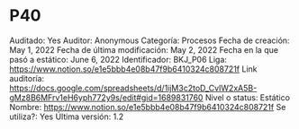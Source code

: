 # P40

Auditado: Yes
Auditor: Anonymous
Categoría: Procesos
Fecha de creación: May 1, 2022
Fecha de última modificación: May 2, 2022
Fecha en la que pasó a estático: June 6, 2022
Identificador: BKJ_P06
Liga: https://www.notion.so/e1e5bbb4e08b47f9b6410324c808721f 
Link auditoría: https://docs.google.com/spreadsheets/d/1ijM3c2toD_CvIW2xA5B-gMz8B6MFrv1eH6yph772y9s/edit#gid=1689831760
Nivel o status: Estático
Nombre: https://www.notion.so/e1e5bbb4e08b47f9b6410324c808721f 
Se utiliza?: Yes
Última versión: 1.2